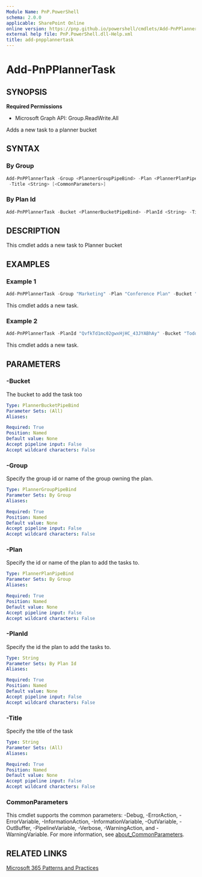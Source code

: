```yaml
---
Module Name: PnP.PowerShell
schema: 2.0.0
applicable: SharePoint Online
online version: https://pnp.github.io/powershell/cmdlets/Add-PnPPlannerTask.html
external help file: PnP.PowerShell.dll-Help.xml
title: add-pnpplannertask
---
```

  
# Add-PnPPlannerTask

## SYNOPSIS

**Required Permissions**

  * Microsoft Graph API: Group.ReadWrite.All

Adds a new task to a planner bucket

## SYNTAX

### By Group
```powershell
Add-PnPPlannerTask -Group <PlannerGroupPipeBind> -Plan <PlannerPlanPipeBind> -Bucket <PlannerBucketPipeBind>
 -Title <String> [<CommonParameters>]
```

### By Plan Id
```powershell
Add-PnPPlannerTask -Bucket <PlannerBucketPipeBind> -PlanId <String> -Title <String> [<CommonParameters>]
```

## DESCRIPTION
This cmdlet adds a new task to Planner bucket

## EXAMPLES

### Example 1
```powershell
Add-PnPPlannerTask -Group "Marketing" -Plan "Conference Plan" -Bucket "Todos" -Title "Design booth layout"
```

This cmdlet adds a new task.

### Example 2
```powershell
Add-PnPPlannerTask -PlanId "QvfkTd1mc02gwxHjHC_43JYABhAy" -Bucket "Todos" -Title "Design booth layout"
```

This cmdlet adds a new task.


## PARAMETERS

### -Bucket
The bucket to add the task too

```yaml
Type: PlannerBucketPipeBind
Parameter Sets: (All)
Aliases:

Required: True
Position: Named
Default value: None
Accept pipeline input: False
Accept wildcard characters: False
```

### -Group
Specify the group id or name of the group owning the plan.

```yaml
Type: PlannerGroupPipeBind
Parameter Sets: By Group
Aliases:

Required: True
Position: Named
Default value: None
Accept pipeline input: False
Accept wildcard characters: False
```

### -Plan
Specify the id or name of the plan to add the tasks to.

```yaml
Type: PlannerPlanPipeBind
Parameter Sets: By Group
Aliases:

Required: True
Position: Named
Default value: None
Accept pipeline input: False
Accept wildcard characters: False
```

### -PlanId
Specify the id the plan to add the tasks to.

```yaml
Type: String
Parameter Sets: By Plan Id
Aliases:

Required: True
Position: Named
Default value: None
Accept pipeline input: False
Accept wildcard characters: False
```

### -Title
Specify the title of the task

```yaml
Type: String
Parameter Sets: (All)
Aliases:

Required: True
Position: Named
Default value: None
Accept pipeline input: False
Accept wildcard characters: False
```

### CommonParameters
This cmdlet supports the common parameters: -Debug, -ErrorAction, -ErrorVariable, -InformationAction, -InformationVariable, -OutVariable, -OutBuffer, -PipelineVariable, -Verbose, -WarningAction, and -WarningVariable. For more information, see [about_CommonParameters](http://go.microsoft.com/fwlink/?LinkID=113216).

## RELATED LINKS

[Microsoft 365 Patterns and Practices](https://aka.ms/m365pnp)


